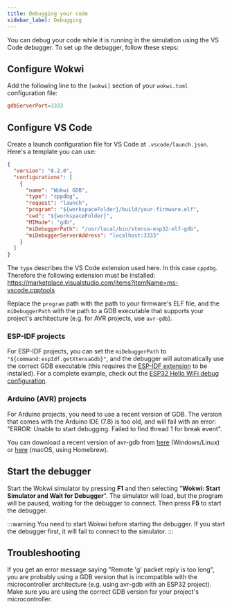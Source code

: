 ```yaml
---
title: Debugging your code
sidebar_label: Debugging
---
```


You can debug your code while it is running in the simulation using the VS Code debugger. To set up the debugger, follow these steps:

## Configure Wokwi

Add the following line to the `[wokwi]` section of your `wokwi.toml` configuration file:

```toml
gdbServerPort=3333
```

## Configure VS Code

Create a launch configuration file for VS Code at `.vscode/launch.json`. Here's a template you can use:

```json
{
  "version": "0.2.0",
  "configurations": [
    {
      "name": "Wokwi GDB",
      "type": "cppdbg",
      "request": "launch",
      "program": "${workspaceFolder}/build/your-firmware.elf",
      "cwd": "${workspaceFolder}",
      "MIMode": "gdb",
      "miDebuggerPath": "/usr/local/bin/xtensa-esp32-elf-gdb",
      "miDebuggerServerAddress": "localhost:3333"
    }
  ]
}
```

The `type` describes the VS Code extension used here. In this case `cppdbg`. Therefore the following extension must be installed: https://marketplace.visualstudio.com/items?itemName=ms-vscode.cpptools

Replace the `program` path with the path to your firmware's ELF file, and the `miDebuggerPath` with the path to a GDB executable that supports your project's architecture (e.g. for AVR projects, use `avr-gdb`).

### ESP-IDF projects

For ESP-IDF projects, you can set the `miDebuggerPath` to `"${command:espIdf.getXtensaGdb}"`, and the debugger will automatically use the correct GDB executable (this requires the [ESP-IDF extension](https://marketplace.visualstudio.com/items?itemName=espressif.esp-idf-extension) to be installed). For a complete example, check out the [ESP32 Hello WiFi debug configuration](https://github.com/wokwi/esp32-idf-hello-wifi/blob/main/.vscode/launch.json).

### Arduino (AVR) projects

For Arduino projects, you need to use a recent version of GDB. The version that comes with the Arduino IDE (7.8) is too old, and will fail with an error: "ERROR: Unable to start debugging. Failed to find thread 1 for break event".

You can download a recent version of avr-gdb from [here](https://blog.zakkemble.net/avr-gcc-builds/) (Windows/Linux) or [here](https://github.com/osx-cross/homebrew-avr) (macOS, using Homebrew).

## Start the debugger

Start the Wokwi simulator by pressing **F1** and then selecting "**Wokwi: Start Simulator and Wait for Debugger**". The simulator will load, but the program will be paused, waiting for the debugger to connect. Then press **F5** to start the debugger.

:::warning
You need to start Wokwi before starting the debugger. If you start the debugger first, it will fail to connect to the simulator.
:::

## Troubleshooting

If you get an error message saying "Remote 'g' packet reply is too long", you are probably using a GDB version that is incompatible with the microcontroller architecture (e.g. using avr-gdb with an ESP32 project). Make sure you are using the correct GDB version for your project's microcontroller.
